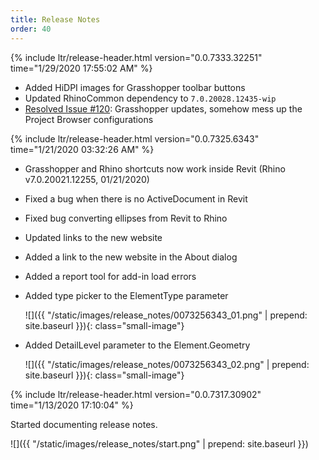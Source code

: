 ```yaml
---
title: Release Notes
order: 40
---
```


<!-- most recent release should be on top -->

{% include ltr/release-header.html version="0.0.7333.32251" time="1/29/2020 17:55:02 AM" %}

- Added HiDPI images for Grasshopper toolbar buttons
- Updated RhinoCommon dependency to `7.0.20028.12435-wip`
- [Resolved Issue #120](https://github.com/mcneel/rhino.inside-revit/issues/120): Grasshopper updates, somehow mess up the Project Browser configurations

{% include ltr/release-header.html version="0.0.7325.6343" time="1/21/2020 03:32:26 AM" %}

- Grasshopper and Rhino shortcuts now work inside Revit (Rhino v7.0.20021.12255, 01/21/2020)
- Fixed a bug when there is no ActiveDocument in Revit
- Fixed bug converting ellipses from Revit to Rhino
- Updated links to the new website
- Added a link to the new website in the About dialog
- Added a report tool for add-in load errors
- Added type picker to the ElementType parameter

  ![]({{ "/static/images/release_notes/0073256343_01.png" | prepend: site.baseurl }}){: class="small-image"}

- Added DetailLevel parameter to the Element.Geometry

  ![]({{ "/static/images/release_notes/0073256343_02.png" | prepend: site.baseurl }}){: class="small-image"}


{% include ltr/release-header.html version="0.0.7317.30902" time="1/13/2020 17:10:04" %}

Started documenting release notes.

![]({{ "/static/images/release_notes/start.png" | prepend: site.baseurl }})